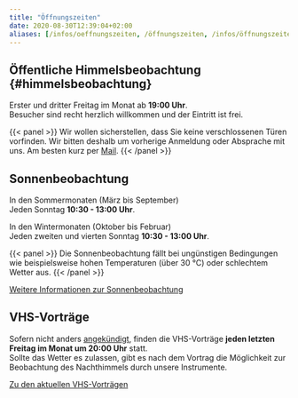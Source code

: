 ```yaml
---
title: "Öffnungszeiten"
date: 2020-08-30T12:39:04+02:00
aliases: [/infos/oeffnungszeiten, /öffnungszeiten, /infos/öffnungszeiten]
---
```


## Öffentliche Himmelsbeobachtung {#himmelsbeobachtung}

Erster und dritter Freitag im Monat ab **19:00 Uhr**.  
Besucher sind recht herzlich willkommen und der Eintritt ist frei.

{{< panel >}}
Wir wollen sicherstellen, dass Sie keine verschlossenen Türen vorfinden. Wir bitten deshalb um vorherige Anmeldung oder Absprache mit uns. Am besten kurz per [Mail](/kontakt).
{{< /panel >}}

## Sonnenbeobachtung

In den Sommermonaten (März bis September)  
Jeden Sonntag **10:30 - 13:00 Uhr**.

In den Wintermonaten (Oktober bis Februar)  
Jeden zweiten und vierten Sonntag **10:30 - 13:00 Uhr**.

{{< panel >}}
Die Sonnenbeobachtung fällt bei ungünstigen Bedingungen wie beispielsweise hohen Temperaturen (über 30 °C) oder schlechtem Wetter aus.
{{< /panel >}}

[Weitere Informationen zur Sonnenbeobachtung](/ueber-uns/sonnenbeobachtung)

## VHS-Vorträge

Sofern nicht anders [angekündigt](/vhs), finden die VHS-Vorträge **jeden letzten Freitag im Monat um 20:00 Uhr** statt.  
Sollte das Wetter es zulassen, gibt es nach dem Vortrag die Möglichkeit zur Beobachtung des Nachthimmels durch unsere Instrumente.

[Zu den aktuellen VHS-Vorträgen](/vhs)
